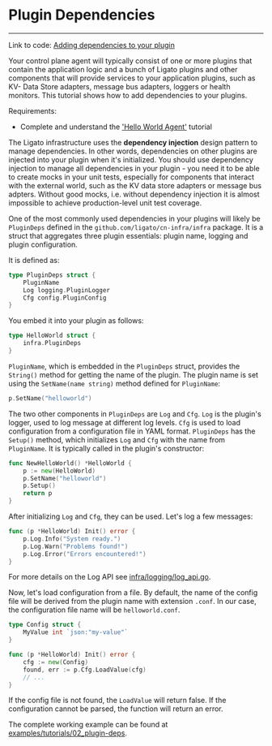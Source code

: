 # Plugin Dependencies

---

Link to code: [Adding dependencies to your plugin][code-link]

Your control plane agent will typically consist of one or more plugins that
contain the application logic and a bunch of Ligato plugins and other components
that will provide services to your application plugins, such as KV- Data Store
adapters, message bus adapters, loggers or health monitors. This tutorial shows
how to add dependencies to your plugins.

Requirements:

* Complete and understand the ['Hello World Agent'](01_hello-world.md) tutorial

The Ligato infrastructure uses the **dependency injection** design pattern to
manage dependencies. In other words, dependencies on other plugins are injected
into your plugin when it's initialized. You should use dependency injection to 
manage all dependencies in your plugin - you need it to be able to create mocks
in your unit tests, especially for components that interact with the external
world, such as the KV data store adapters or message bus adpters. Without good
mocks, i.e. without dependency injection it is almost impossible to achieve 
production-level unit test coverage.

One of the most commonly used dependencies in your plugins will likely be 
`PluginDeps` defined in the `github.com/ligato/cn-infra/infra` package. It is
a struct that aggregates three plugin essentials: plugin name, logging and plugin
configuration. 

It is defined as:
```go
type PluginDeps struct {
	PluginName
	Log logging.PluginLogger
	Cfg config.PluginConfig
}
```

You embed it into your plugin as follows:

```go
type HelloWorld struct {
	infra.PluginDeps
}
```

`PluginName`, which is embedded in the `PluginDeps` struct, provides the `String()`
method for getting the name of the plugin. The plugin name is set using the 
`SetName(name string)` method defined for `PluginName`:

```go
p.SetName("helloworld")
```

The two other components in `PluginDeps` are `Log` and `Cfg`. `Log` is the plugin's 
logger, used to log message at different log levels. `Cfg` is used to load configuration
from a configuration file in YAML format. `PluginDeps` has the `Setup()` method, which
initializes `Log` and `Cfg` with the name from `PluginName`. It is typically called in
the plugin's constructor:

```go
func NewHelloWorld() *HelloWorld {
	p := new(HelloWorld)
	p.SetName("helloworld")
	p.Setup()
	return p
}
```

After initializing `Log` and `Cfg`, they can be used. Let's log a few messages:

```go
func (p *HelloWorld) Init() error {
	p.Log.Info("System ready.")
	p.Log.Warn("Problems found!")
	p.Log.Error("Errors encountered!")
}
```

For more details on the Log API see [infra/logging/log_api.go](https://github.com/ligato/cn-infra/blob/master/logging/log_api.go).

Now, let's load configuration from a file. By default, the name of the config file
will be derived from the plugin name with extension `.conf`. In our case, the 
configuration file name will be `helloworld.conf`.

```go
type Config struct {
	MyValue int `json:"my-value"`
}

func (p *HelloWorld) Init() error {
	cfg := new(Config)
	found, err := p.Cfg.LoadValue(cfg)
	// ...
}
```

If the config file is not found, the `LoadValue` will return false. If the configuration 
cannot be parsed, the function will return an error.

The complete working example can be found at [examples/tutorials/02_plugin-deps](https://github.com/ligato/cn-infra/blob/master/examples/tutorials/02_plugin-deps).

[code-link]: https://github.com/ligato/cn-infra/tree/master/examples/tutorials/02_plugin-deps